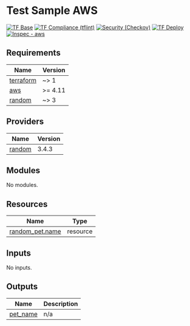 # Test Sample AWS

<!--.test-eu-central-1-test-start-->
[![TF Base](https://img.shields.io/static/v1?logo=terraform&style=plastic&label=TF%20Base&message=✓%203%20|✗%200%20|▲%200|➝%200&color=success)](https://github.com/Ontracon/otc-test-terraform-action/actions/runs/3133962668)
[![TF Compliance (tflint)](https://img.shields.io/static/v1?logo=terraform&style=plastic&label=TF%20Compliance%20(tflint)&message=✓%202%20|✗%20%20|▲%202|➝%200&color=yellow)](https://github.com/Ontracon/otc-test-terraform-action/actions/runs/3133962668)
[![Security (Checkov)](https://img.shields.io/static/v1?logo=terraform&style=plastic&label=Security%20(Checkov)&message=✓%20Success&color=success)](https://github.com/Ontracon/otc-test-terraform-action/actions/runs/3133962668)
[![TF Deploy](https://img.shields.io/static/v1?logo=terraform&style=plastic&label=TF%20Deploy&message=✓%205%20|✗%200%20|▲%200|➝%200&color=success)](https://github.com/Ontracon/otc-test-terraform-action/actions/runs/3133962668)
[![Inspec - aws](https://img.shields.io/static/v1?logo=chef&style=plastic&label=Inspec%20-%20aws&message=no%20results&color=inactive)](https://github.com/Ontracon/otc-test-terraform-action/actions/runs/3133962668)
<!--.test-eu-central-1-test-end-->

<!-- BEGINNING OF PRE-COMMIT-TERRAFORM DOCS HOOK -->
## Requirements

| Name | Version |
|------|---------|
| <a name="requirement_terraform"></a> [terraform](#requirement\_terraform) | ~> 1 |
| <a name="requirement_aws"></a> [aws](#requirement\_aws) | >= 4.11 |
| <a name="requirement_random"></a> [random](#requirement\_random) | ~> 3 |

## Providers

| Name | Version |
|------|---------|
| <a name="provider_random"></a> [random](#provider\_random) | 3.4.3 |

## Modules

No modules.

## Resources

| Name | Type |
|------|------|
| [random_pet.name](https://registry.terraform.io/providers/hashicorp/random/latest/docs/resources/pet) | resource |

## Inputs

No inputs.

## Outputs

| Name | Description |
|------|-------------|
| <a name="output_pet_name"></a> [pet\_name](#output\_pet\_name) | n/a |
<!-- END OF PRE-COMMIT-TERRAFORM DOCS HOOK -->
